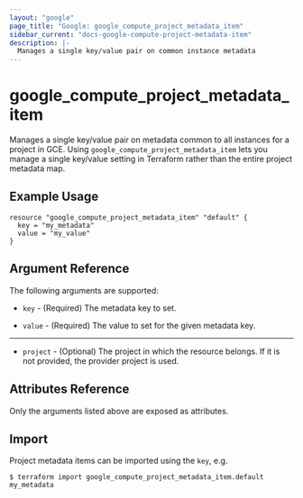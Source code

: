 ```yaml
---
layout: "google"
page_title: "Google: google_compute_project_metadata_item"
sidebar_current: "docs-google-compute-project-metadata-item"
description: |-
  Manages a single key/value pair on common instance metadata
---
```


# google\_compute\_project\_metadata\_item

Manages a single key/value pair on metadata common to all instances for
a project in GCE. Using `google_compute_project_metadata_item` lets you
manage a single key/value setting in Terraform rather than the entire
project metadata map.

## Example Usage

```hcl
resource "google_compute_project_metadata_item" "default" {
  key = "my_metadata"
  value = "my_value"
}
```

## Argument Reference

The following arguments are supported:

* `key` - (Required) The metadata key to set.

* `value` - (Required) The value to set for the given metadata key.

- - -

* `project` - (Optional) The project in which the resource belongs. If it
    is not provided, the provider project is used.

## Attributes Reference

Only the arguments listed above are exposed as attributes.

## Import

Project metadata items can be imported using the `key`, e.g.

```
$ terraform import google_compute_project_metadata_item.default my_metadata
```
